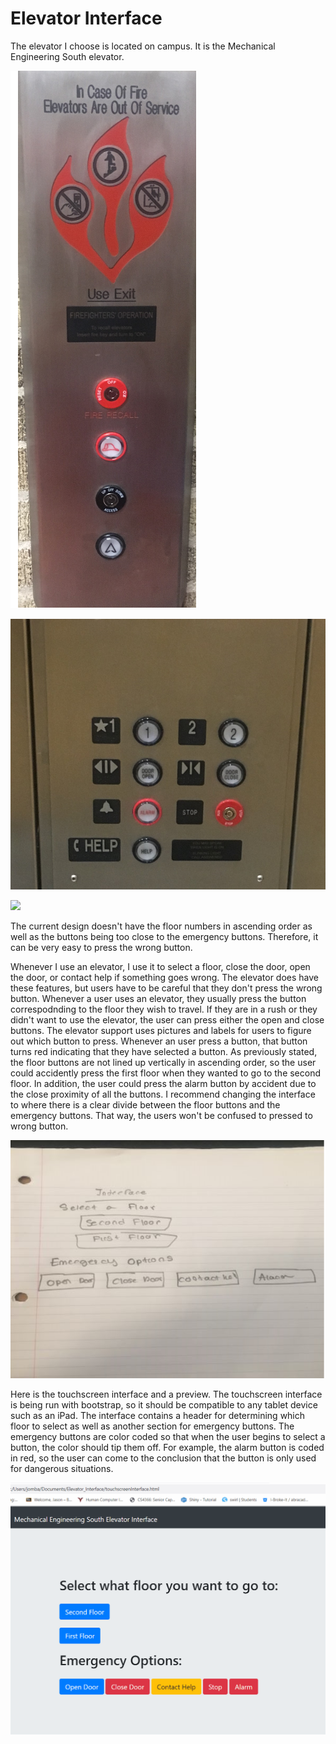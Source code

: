 # Elevator Interface




The elevator I choose is located on campus. It is the Mechanical Engineering South elevator. 

![](outside.PNG)

![](inside.PNG)

![](Elevator.gif)

The current design doesn't have the floor numbers in ascending order as well as the buttons being too close to the emergency buttons. Therefore, it can be very easy to press the wrong button. 

Whenever I use an elevator, I use it to select a floor, close the door, open the door, or contact help if something goes wrong. The elevator does have these features, but users have to be careful that they don't press the wrong button. Whenever a user uses an elevator, they usually press the button correspodnding to the floor they wish to travel. If they are in a rush or they didn't want to use the elevator, the user can press either the open and close buttons. The elevator support uses pictures and labels for users to figure out which button to press. Whenever an user press a button, that button turns red indicating that they have selected a button. As previously stated, the floor buttons are not lined up vertically in ascending order, so the user could accidently press the first floor when they wanted to go to the second floor. In addition, the user could press the alarm button by accident due to the close proximity of all the buttons. I recommend changing the interface to where there is a clear divide between the floor buttons and the emergency buttons. That way, the users won't be confused to pressed to wrong button. 

![](sketch.PNG)


Here is the touchscreen interface and a preview. The touchscreen interface is being run with bootstrap, so it should be compatible to any tablet device such as an iPad. The interface contains a header for determining which floor to select as well as another section for emergency buttons. The emergency buttons are color coded so that when the user begins to select a button, the color should tip them off. For example, the alarm button is coded in red, so the user can come to the conclusion that the button is only used for dangerous situations.  

![](Demo.gif)

[](/https://Jomba98.github.io/ElevatorInterface/touchscreenInterface.html)
